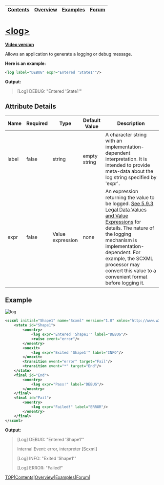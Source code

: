 <a name="top-anchor">

[Contents](../README.md#table-of-contents)|[Overview](../README.md#scxml-overview)|[Examples](../README.md#examples)|[Forum](https://github.com/alexzhornyak/SCXML-tutorial/discussions)|
|---|---|---|---|

# [\<log\>](https://www.w3.org/TR/scxml/#log)

**[Video version](https://youtu.be/tbFZsiTfOKA)**

Allows an application to generate a logging or debug message.

**Here is an example:**
```xml
<log label="DEBUG" expr="Entered 'State1'"/>
```
**Output:**
> \[Log\] DEBUG: "Entered 'State1'"

## Attribute Details

Name|Required|Type|Default Value|Description|
----|--------|----|-------------|-----------|
label|false|string|empty string|A character string with an implementation-dependent interpretation. It is intended to provide meta-data about the log string specified by 'expr'.
expr|false|Value expression|none|An expression returning the value to be logged. [See 5.9.3 Legal Data Values and Value Expressions](https://www.w3.org/TR/scxml/#ValueExpressions) for details. The nature of the logging mechanism is implementation-dependent. For example, the SCXML processor may convert this value to a convenient format before logging it.

## Example
![log](https://user-images.githubusercontent.com/18611095/28259039-03c5de9a-6add-11e7-8b70-e4384f63beaa.png)

```xml
<scxml initial="Shape1" name="Scxml" version="1.0" xmlns="http://www.w3.org/2005/07/scxml">
	<state id="Shape1">
		<onentry>
			<log expr="Entered 'Shape1'" label="DEBUG"/>
			<raise event="error"/>
		</onentry>
		<onexit>
			<log expr="Exited 'Shape1'" label="INFO"/>
		</onexit>
		<transition event="error" target="Fail"/>
		<transition event="*" target="End"/>
	</state>
	<final id="End">
		<onentry>
			<log expr="Pass!" label="DEBUG"/>
		</onentry>
	</final>
	<final id="Fail">
		<onentry>
			<log expr="Failed!" label="ERROR"/>
		</onentry>
	</final>
</scxml>
```

**Output:**
> \[Log\] DEBUG: "Entered 'Shape1'"
>
> Internal Event: error, interpreter \[Scxml\]
>
> \[Log\] INFO: "Exited 'Shape1'"
>
> \[Log\] ERROR: "Failed!"

[TOP](#top-anchor)|[Contents](../README.md#table-of-contents)|[Overview](../README.md#scxml-overview)|[Examples](../README.md#examples)|[Forum](https://github.com/alexzhornyak/SCXML-tutorial/discussions)|
